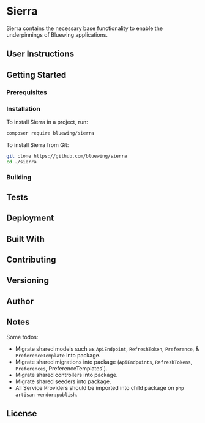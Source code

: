 # Sierra

Sierra contains the necessary base functionality to enable the underpinnings of Bluewing applications.

## User Instructions 

## Getting Started

### Prerequisites

### Installation

To install Sierra in a project, run:

```bash
composer require bluewing/sierra
```

To install Sierra from Git:

```bash
git clone https://github.com/bluewing/sierra
cd ./sierra
```

### Building

## Tests

## Deployment

## Built With

## Contributing

## Versioning

## Author

## Notes

Some todos:

* Migrate shared models such as `ApiEndpoint`, `RefreshToken`, `Preference`, & `PreferenceTemplate` into package.
* Migrate shared migrations into package (`ApiEndpoints`, `RefreshTokens`, `Preferences`, PreferenceTemplates`).
* Migrate shared controllers into package.
* Migrate shared seeders into package.
* All Service Providers should be imported into child package on `php artisan vendor:publish`.

## License

